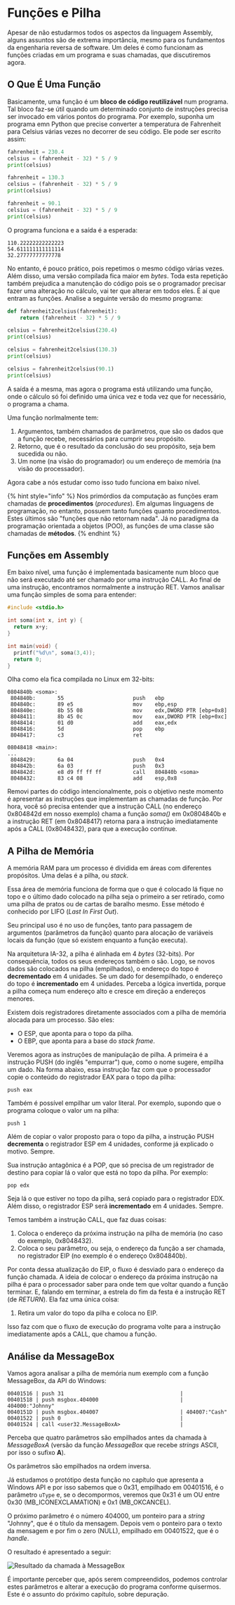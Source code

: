 # Funções e Pilha

Apesar de não estudarmos todos os aspectos da linguagem Assembly, alguns assuntos são de extrema importância, mesmo para os fundamentos da engenharia reversa de software. Um deles é como funcionam as funções criadas em um programa e suas chamadas, que discutiremos agora.

## O Que É Uma Função

Basicamente, uma função é um **bloco de código reutilizável** num programa. Tal bloco faz-se útil quando um determinado conjunto de instruções precisa ser invocado em vários pontos do programa. Por exemplo, suponha um programa emn Python que precise converter a temperatura de Fahrenheit para Celsius várias vezes no decorrer de seu código. Ele pode ser escrito assim:

```python
fahrenheit = 230.4
celsius = (fahrenheit - 32) * 5 / 9
print(celsius)

fahrenheit = 130.3
celsius = (fahrenheit - 32) * 5 / 9
print(celsius)

fahrenheit = 90.1
celsius = (fahrenheit - 32) * 5 / 9
print(celsius)
```

O programa funciona e a saída é a esperada:

```text
110.22222222222223
54.611111111111114
32.27777777777778
```

No entanto, é pouco prático, pois repetimos o mesmo código várias vezes. Além disso, uma versão compilada fica maior em _bytes_. Toda esta repetição também prejudica a manutenção do código pois se o programador precisar fazer uma alteração no cálculo, vai ter que alterar em todos eles. É aí que entram as funções. Analise a seguinte versão do mesmo programa:

```python
def fahrenheit2celsius(fahrenheit):
    return (fahrenheit - 32) * 5 / 9

celsius = fahrenheit2celsius(230.4)
print(celsius)

celsius = fahrenheit2celsius(130.3)
print(celsius)

celsius = fahrenheit2celsius(90.1)
print(celsius)
```

A saída é a mesma, mas agora o programa está utilizando uma função, onde o cálculo só foi definido uma única vez e toda vez que for necessário, o programa a chama.

Uma função norlmalmente tem:

1. Argumentos, também chamados de parâmetros, que são os dados que a função recebe, necessários para cumprir seu propósito.
2. Retorno, que é o resultado da conclusão do seu propósito, seja bem sucedida ou não.
3. Um nome \(na visão do programador\) ou um endereço de memória \(na visão do processador\).

Agora cabe a nós estudar como isso tudo funciona em baixo nível.

{% hint style="info" %}
Nos primórdios da computação as funções eram chamadas de **procedimentos** \(_procedures_\). Em algumas linguagens de programação, no entanto, possuem tanto funções quanto procedimentos. Estes últimos são "funções que não retornam nada". Já no paradigma da programação orientada a objetos \(POO\), as funções de uma classe são chamadas de **métodos**.
{% endhint %}

## Funções em Assembly

Em baixo nível, uma função é implementada basicamente num bloco que não será executado até ser chamado por uma instrução CALL. Ao final de uma instrução, encontramos normalmente a instrução RET. Vamos analisar uma função simples de soma para entender:

```c
#include <stdio.h>

int soma(int x, int y) {
  return x+y;
}

int main(void) {
  printf("%d\n", soma(3,4));
  return 0;
}
```

Olha como ela fica compilada no Linux em 32-bits:

```text
0804840b <soma>:
 804840b:       55                      push   ebp
 804840c:       89 e5                   mov    ebp,esp
 804840e:       8b 55 08                mov    edx,DWORD PTR [ebp+0x8]
 8048411:       8b 45 0c                mov    eax,DWORD PTR [ebp+0xc]
 8048414:       01 d0                   add    eax,edx
 8048416:       5d                      pop    ebp
 8048417:       c3                      ret

08048418 <main>:
...
 8048429:       6a 04                   push   0x4
 804842b:       6a 03                   push   0x3
 804842d:       e8 d9 ff ff ff          call   804840b <soma>
 8048432:       83 c4 08                add    esp,0x8
```

Removi partes do código intencionalmente, pois o objetivo neste momento é apresentar as instruções que implementam as chamadas de função. Por hora, você só precisa entender que a instrução CALL \(no endereço 0x804842d em nosso exemplo\) chama a função _soma\(\)_ em 0x0804840b e a instrução RET \(em 0x8048417\) retorna para a instrução imediatamente após a CALL \(0x8048432\), para que a execução continue.

## A Pilha de Memória

A memória RAM para um processo é dividida em áreas com diferentes propósitos. Uma delas é a pilha, ou _stack_.

Essa área de memória funciona de forma que o que é colocado lá fique no topo e o último dado colocado na pilha seja o primeiro a ser retirado, como uma pilha de pratos ou de cartas de baralho mesmo. Esse método é conhecido por LIFO \(_Last In First Out_\).

Seu principal uso é no uso de funções, tanto para passagem de argumentos \(parâmetros da função\) quanto para alocação de variáveis locais da função \(que só existem enquanto a função executa\).

Na arquitetura IA-32, a pilha é alinhada em 4 _bytes_ \(32-bits\). Por consequência, todos os seus endereços também o são. Logo, se novos dados são colocados na pilha \(empilhados\), o endereço do topo é **decrementado** em 4 unidades. Se um dado for desempilhado, o endereço do topo é **incrementado** em 4 unidades. Perceba a lógica invertida, porque a pilha começa num endereço alto e cresce em direção a endereços menores.

Existem dois registradores diretamente associados com a pilha de memória alocada para um processo. São eles:

* O ESP, que aponta para o topo da pilha.
* O EBP, que aponta para a base do _stack frame_.

Veremos agora as instruções de manipulação de pilha. A primeira é a instrução PUSH \(do inglês "empurrar"\) que, como o nome sugere, empilha um dado. Na forma abaixo, essa instrução faz com que o processador copie o conteúdo do registrador EAX para o topo da pilha:

```text
push eax
```

Também é possível empilhar um valor literal. Por exemplo, supondo que o programa coloque o valor um na pilha:

```text
push 1
```

Além de copiar o valor proposto para o topo da pilha, a instrução PUSH **decrementa** o registrador ESP em 4 unidades, conforme já explicado o motivo. Sempre.

Sua instrução antagônica é a POP, que só precisa de um registrador de destino para copiar lá o valor que está no topo da pilha. Por exemplo:

```text
pop edx
```

Seja lá o que estiver no topo da pilha, será copiado para o registrador EDX. Além disso, o registrador ESP será **incrementado** em 4 unidades. Sempre.

Temos também a instrução CALL, que faz duas coisas:

1. Coloca o endereço da próxima instrução na pilha de memória \(no caso do exemplo, 0x8048432\).
2. Coloca o seu parâmetro, ou seja, o endereço da função a ser chamada, no registrador EIP \(no exemplo é o endereço 0x804840b\).

Por conta dessa atualização do EIP, o fluxo é desviado para o endereço da função chamada. A ideia de colocar o endereço da próxima instrução na pilha é para o processador saber para onde tem que voltar quando a função terminar. E, falando em terminar, a estrela do fim da festa é a instrução RET \(de _RETURN_\). Ela faz uma única coisa:

1. Retira um valor do topo da pilha e coloca no EIP.

Isso faz com que o fluxo de execução do programa volte para a instrução imediatamente após a CALL, que chamou a função.

## Análise da MessageBox

Vamos agora analisar a pilha de memória num exemplo com a função MessageBox, da API do Windows:

```text
00401516 | push 31                                     |
00401518 | push msgbox.404000                          | 404000:"Johnny"
0040151D | push msgbox.404007                          | 404007:"Cash"
00401522 | push 0                                      |
00401524 | call <user32.MessageBoxA>                   |
```

Perceba que quatro parâmetros são empilhados antes da chamada à _MessageBoxA_ \(versão da função _MessageBox_ que recebe _strings_ ASCII, por isso o sufixo **A**\).

Os parâmetros são empilhados na ordem inversa.

Já estudamos o protótipo desta função no capítulo que apresenta a Windows API e por isso sabemos que o 0x31, empilhado em 00401516, é o parâmetro `uType` e, se o decompormos, veremos que 0x31 é um OU entre 0x30 \(MB\_ICONEXCLAMATION\) e 0x1 \(MB\_OKCANCEL\).

O próximo parâmetro é o número 404000, um ponteiro para a _string_ "Johnny", que é o título da mensagem. Depois vem o ponteiro para o texto da mensagem e por fim o zero \(NULL\), empilhado em 00401522, que é o _handle_.

O resultado é apresentado a seguir:

![Resultado da chamada &#xE0; MessageBox](../.gitbook/assets/msgbox.png)

É importante perceber que, após serem compreendidos, podemos controlar estes parâmetros e alterar a execução do programa conforme quisermos. Este é o assunto do próximo capítulo, sobre depuração.

